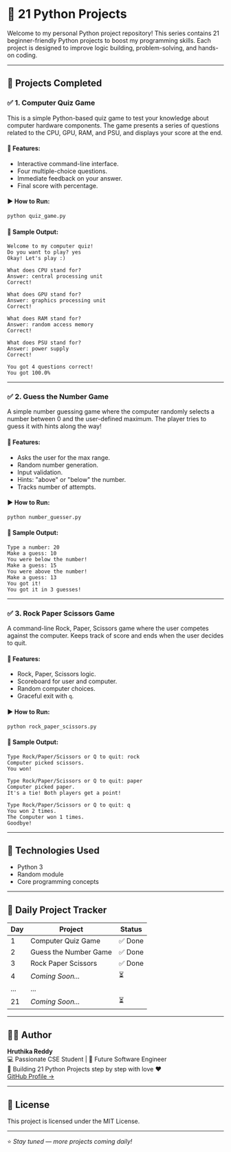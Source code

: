 # 🎯 21 Python Projects

Welcome to my personal Python project repository! This series contains 21 beginner-friendly Python projects to boost my programming skills. Each project is designed to improve logic building, problem-solving, and hands-on coding.

---

## 📌 Projects Completed

### ✅ 1. Computer Quiz Game

This is a simple Python-based quiz game to test your knowledge about computer hardware components. The game presents a series of questions related to the CPU, GPU, RAM, and PSU, and displays your score at the end.

#### 🚀 Features:
- Interactive command-line interface.
- Four multiple-choice questions.
- Immediate feedback on your answer.
- Final score with percentage.

#### ▶️ How to Run:
```bash
python quiz_game.py
```

#### 📸 Sample Output:
```
Welcome to my computer quiz!
Do you want to play? yes
Okay! Let's play :)

What does CPU stand for?
Answer: central processing unit
Correct!

What does GPU stand for?
Answer: graphics processing unit
Correct!

What does RAM stand for?
Answer: random access memory
Correct!

What does PSU stand for?
Answer: power supply
Correct!

You got 4 questions correct!
You got 100.0%
```

---

### ✅ 2. Guess the Number Game

A simple number guessing game where the computer randomly selects a number between 0 and the user-defined maximum. The player tries to guess it with hints along the way!

#### 🚀 Features:
- Asks the user for the max range.
- Random number generation.
- Input validation.
- Hints: "above" or "below" the number.
- Tracks number of attempts.

#### ▶️ How to Run:
```bash
python number_guesser.py
```

#### 📸 Sample Output:
```
Type a number: 20
Make a guess: 10
You were below the number!
Make a guess: 15
You were above the number!
Make a guess: 13
You got it!
You got it in 3 guesses!
```

---

### ✅ 3. Rock Paper Scissors Game

A command-line Rock, Paper, Scissors game where the user competes against the computer. Keeps track of score and ends when the user decides to quit.

#### 🚀 Features:
- Rock, Paper, Scissors logic.
- Scoreboard for user and computer.
- Random computer choices.
- Graceful exit with `q`.

#### ▶️ How to Run:
```bash
python rock_paper_scissors.py
```

#### 📸 Sample Output:
```
Type Rock/Paper/Scissors or Q to quit: rock
Computer picked scissors.
You won!

Type Rock/Paper/Scissors or Q to quit: paper
Computer picked paper.
It's a tie! Both players get a point!

Type Rock/Paper/Scissors or Q to quit: q
You won 2 times.
The Computer won 1 times.
Goodbye!
```

---

## 🧠 Technologies Used

- Python 3
- Random module
- Core programming concepts

---

## 📅 Daily Project Tracker

| Day | Project                           | Status  |
|-----|-----------------------------------|---------|
| 1   | Computer Quiz Game                | ✅ Done |
| 2   | Guess the Number Game             | ✅ Done |
| 3   | Rock Paper Scissors               | ✅ Done |
| 4   | _Coming Soon..._                  | ⏳      |
| ... | ...                               |         |
| 21  | _Coming Soon..._                  | ⏳      |

---

## 👩‍💻 Author

**Hruthika Reddy**  
💻 Passionate CSE Student | 🚀 Future Software Engineer  
📍 Building 21 Python Projects step by step with love ❤️  
[GitHub Profile →](https://github.com/Hruthika-Reddy)

---

## 📜 License

This project is licensed under the MIT License.

---

⭐ *Stay tuned — more projects coming daily!*
